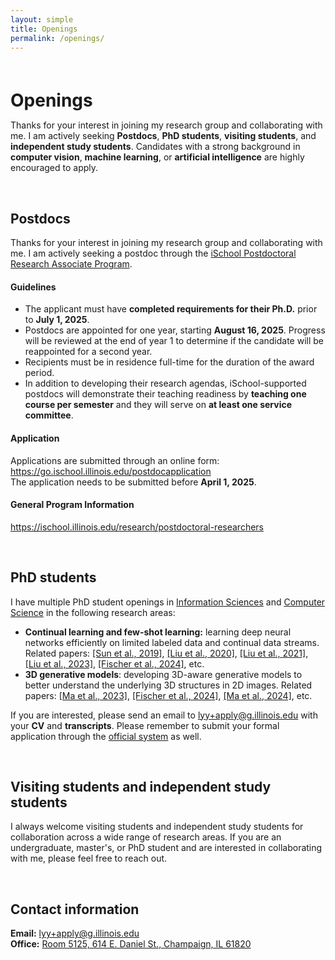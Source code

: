 ```yaml
---
layout: simple
title: Openings
permalink: /openings/
---
```


<h1 style="margin: 60px 0px 10px;">Openings</h1>


Thanks for your interest in joining my research group and collaborating with me. I am actively seeking **Postdocs**, **PhD students**, **visiting students**, and **independent study students**. Candidates with a strong background in **computer vision**, **machine learning**, or **artificial intelligence** are highly encouraged to apply.

<br>

## Postdocs


Thanks for your interest in joining my research group and collaborating with me. I am actively seeking a postdoc through the [iSchool Postdoctoral Research Associate Program](https://ischool.illinois.edu/research/postdoctoral-researchers).

#### Guidelines
- The applicant must have **completed requirements for their Ph.D.** prior to **July 1, 2025**. 
- Postdocs are appointed for one year, starting **August 16, 2025**. Progress will be reviewed at the end of year 1 to determine if the candidate will be reappointed for a second year.
- Recipients must be in residence full-time for the duration of the award period.
- In addition to developing their research agendas, iSchool-supported postdocs will demonstrate their teaching readiness by **teaching one course per semester** and they will serve on **at least one service committee**.

#### Application
Applications are submitted through an online form: <https://go.ischool.illinois.edu/postdocapplication> 
<br>
The application needs to be submitted before **April 1, 2025**. 

#### General Program Information
<https://ischool.illinois.edu/research/postdoctoral-researchers>


<br>

## PhD students

I have multiple PhD student openings in [Information Sciences](https://ischool.illinois.edu/degrees-programs/graduate/phd-information-sciences/) and [Computer Science](https://siebelschool.illinois.edu/academics/graduate/phd-program/) in the following research areas:

- **Continual learning and few-shot learning:** learning deep neural networks efficiently on limited labeled data and continual data streams. Related papers: [\[Sun et al., 2019\]](https://openaccess.thecvf.com/content_CVPR_2019/papers/Sun_Meta-Transfer_Learning_for_Few-Shot_Learning_CVPR_2019_paper.pdf), [\[Liu et al., 2020\]](https://arxiv.org/pdf/2002.10211.pdf), [\[Liu et al., 2021\]](https://arxiv.org/pdf/2010.05063), [\[Liu et al., 2023\]](https://arxiv.org/pdf/2301.05032), [\[Fischer et al., 2024\]](https://www.cs.jhu.edu/~yyliu/preprints/iNeMo_Incremental_Neural_Mesh_Models_for_Robust_Class-Incremental_Learning.pdf), etc.
- **3D generative models**: developing 3D-aware generative models to better understand the underlying 3D structures in 2D images. Related papers: [\[Ma et al., 2023\]](https://openreview.net/pdf?id=XlkN11Xj6J), [\[Fischer et al., 2024\]](https://www.cs.jhu.edu/~yyliu/preprints/iNeMo_Incremental_Neural_Mesh_Models_for_Robust_Class-Incremental_Learning.pdf), [\[Ma et al., 2024\]](https://arxiv.org/pdf/2406.09613), etc.

If you are interested, please send an email to <email><a href="mailto:lyy+apply@g.illinois.edu">lyy+apply@g.illinois.edu</a></email> with your **CV** and **transcripts**. Please remember to submit your formal application through the [official system](https://grad.illinois.edu/admissions/apply) as well.

<br>


## Visiting students and independent study students 

I always welcome visiting students and independent study students for collaboration across a wide range of research areas. If you are an undergraduate, master's, or PhD student and are interested in collaborating with me, please feel free to reach out.

<br>


## Contact information

<strong>Email:</strong> <email><a href="mailto:lyy+apply@g.illinois.edu">lyy+apply@g.illinois.edu</a></email>
<br>
<strong>Office:</strong> <a href="https://maps.app.goo.gl/sTBLkKCDBaAD81eA9">Room 5125, 614 E. Daniel St., Champaign, IL 61820</a>
